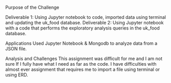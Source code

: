 Purpose of the Challenge

Deliverable 1: Using Jupyter notebook to code, imported data using terminal and updating the uk_food database.
Deliverable 2: Using Jupyter notebook with a code that performs the exploratory analysis queries in the uk_food database.

Applications Used
Jupyter Notebook & Mongodb to analyze data from a JSON file.

Analysis and Challenges
This assignment was difficult for me and I am not sure If I fully have what I need as far as the code. I have difficulties with almost ever assignment that requires me to import a file using terminal or using ERD. 

